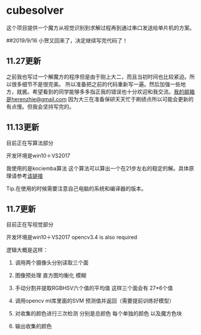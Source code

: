 # cubesolver
这个项目提供一个魔方从视觉识别到求解过程再到通过串口发送给单片机的方案。

##2019/9/16
小贺又回来了，决定继续写完代码了！



## 11.27更新
之前我也写过一个解魔方的程序但是由于刚上大二，而且当初时间也比较紧迫。所以很多细节不是很完美。
所以准备把之前的代码重新写一遍。然后加强一些地方，就酱。希望看到的同学能够多多指正我的错误也十分欢迎和我交流。我的邮箱是herenzhie@gmail.com
因为大三在准备保研天天忙于刷绩点所以可能会更新的有点慢。但我会坚持写完的。




## 11.13更新
目前正在写算法部分

开发环境是win10＋VS2017

我使用的是kociemba算法 这个算法可以算出一个在21步左右的稳定的解。具体原理请参考[该链接](http://kociemba.org/download.htm)

Tip.在使用的时候需要注意自己电脑的系统和编译器的版本。

## 11.7更新
目前正在写视觉部分

开发环境是win10＋VS2017   opencv3.4 is also required

逻辑大概是这样：

1. 调用两个摄像头分别读取三个面
2. 图像预处理 直方图均衡化 模糊
3. 手动分割并提取RGBHSV六个值的平均值 这样三个面会有 27*6个值

4. 调用opencv ml库里面的SVM 预测值并返回（需要提前训练好模型）
5. 对收集的颜色进行三次检测 分别是总颜色 每个单独的颜色 以及魔方色块
6. 输出收集的颜色


